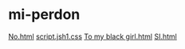 # mi-perdon
[No.html](https://github.com/user-attachments/files/23229217/No.html)
[script.js](https://github.com/user-attachments/files/23229218/script.js)[h1.css](https://github.com/user-attachments/files/23229221/h1.css)
[To my black girl.html](https://github.com/user-attachments/files/23229220/To.my.black.girl.html)
[SI.html](https://github.com/user-attachments/files/23229219/SI.html)
